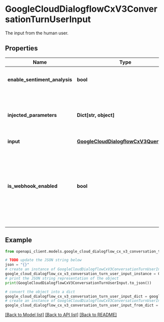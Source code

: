 # GoogleCloudDialogflowCxV3ConversationTurnUserInput

The input from the human user.

## Properties

Name | Type | Description | Notes
------------ | ------------- | ------------- | -------------
**enable_sentiment_analysis** | **bool** | Whether sentiment analysis is enabled. | [optional] 
**injected_parameters** | **Dict[str, object]** | Parameters that need to be injected into the conversation during intent detection. | [optional] 
**input** | [**GoogleCloudDialogflowCxV3QueryInput**](GoogleCloudDialogflowCxV3QueryInput.md) |  | [optional] 
**is_webhook_enabled** | **bool** | If webhooks should be allowed to trigger in response to the user utterance. Often if parameters are injected, webhooks should not be enabled. | [optional] 

## Example

```python
from openapi_client.models.google_cloud_dialogflow_cx_v3_conversation_turn_user_input import GoogleCloudDialogflowCxV3ConversationTurnUserInput

# TODO update the JSON string below
json = "{}"
# create an instance of GoogleCloudDialogflowCxV3ConversationTurnUserInput from a JSON string
google_cloud_dialogflow_cx_v3_conversation_turn_user_input_instance = GoogleCloudDialogflowCxV3ConversationTurnUserInput.from_json(json)
# print the JSON string representation of the object
print(GoogleCloudDialogflowCxV3ConversationTurnUserInput.to_json())

# convert the object into a dict
google_cloud_dialogflow_cx_v3_conversation_turn_user_input_dict = google_cloud_dialogflow_cx_v3_conversation_turn_user_input_instance.to_dict()
# create an instance of GoogleCloudDialogflowCxV3ConversationTurnUserInput from a dict
google_cloud_dialogflow_cx_v3_conversation_turn_user_input_from_dict = GoogleCloudDialogflowCxV3ConversationTurnUserInput.from_dict(google_cloud_dialogflow_cx_v3_conversation_turn_user_input_dict)
```
[[Back to Model list]](../README.md#documentation-for-models) [[Back to API list]](../README.md#documentation-for-api-endpoints) [[Back to README]](../README.md)


